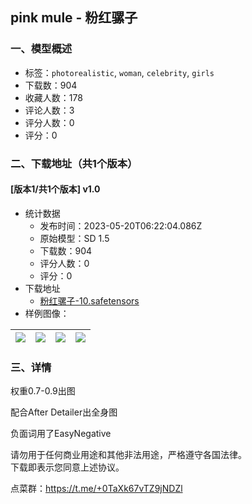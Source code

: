 ## pink mule - 粉红骡子
### 一、模型概述

- 标签：`photorealistic`, `woman`, `celebrity`, `girls`
- 下载数：904
- 收藏人数：178
- 评论人数：3
- 评分人数：0
- 评分：0

### 二、下载地址（共1个版本）

#### [版本1/共1个版本] v1.0

- 统计数据
  - 发布时间：2023-05-20T06:22:04.086Z
  - 原始模型：SD 1.5
  - 下载数：904
  - 评分人数：0
  - 评分：0
- 下载地址
  - [粉红骡子-10.safetensors](https://civitai.com/api/download/models/75634)
- 样例图像：

| <img src="https://image.civitai.com/xG1nkqKTMzGDvpLrqFT7WA/cf401622-ad7d-4491-83d6-e853a7f9e891/width=450/846188.jpeg" /> | <img src="https://image.civitai.com/xG1nkqKTMzGDvpLrqFT7WA/392ba9df-1e09-40cd-a7f8-c942fc4851d1/width=450/846186.jpeg" /> | <img src="https://image.civitai.com/xG1nkqKTMzGDvpLrqFT7WA/c3344bee-a588-4a09-aab7-feb0db6c897e/width=450/846183.jpeg" /> | <img src="https://image.civitai.com/xG1nkqKTMzGDvpLrqFT7WA/9e8db71c-6d01-4f0e-adc0-360c1f14192e/width=450/846184.jpeg" /> |
| ---- | ---- | ---- | ---- |


### 三、详情
<p>权重0.7-0.9出图</p><p>配合After Detailer出全身图</p><p>负面词用了EasyNegative</p><p>请勿用于任何商业用途和其他非法用途，严格遵守各国法律。<br />下载即表示您同意上述协议。</p><p>点菜群：<a target="_blank" rel="ugc" href="https://t.me/+0TaXk67vTZ9jNDZl">https://t.me/+0TaXk67vTZ9jNDZl</a></p>